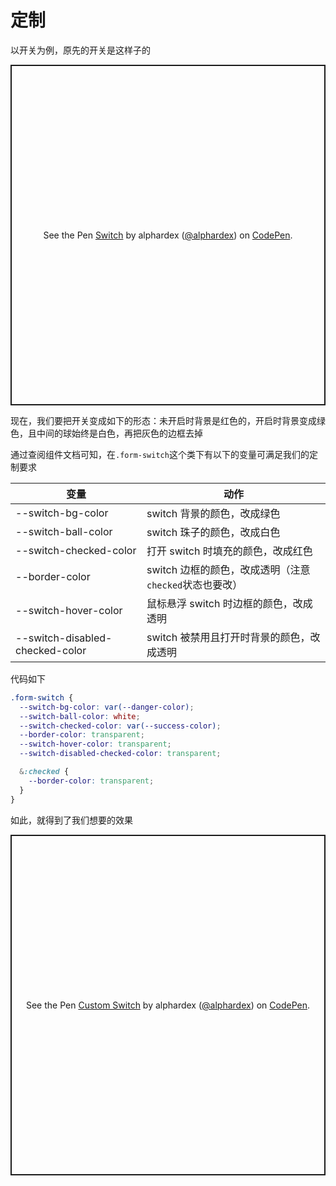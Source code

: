 # 定制

以开关为例，原先的开关是这样子的

<p class="codepen" data-height="265" data-theme-id="dark" data-default-tab="html,result" data-user="alphardex" data-slug-hash="MWwZrdm" style="height: 545px; box-sizing: border-box; display: flex; align-items: center; justify-content: center; border: 2px solid; margin: 1em 0; padding: 1em;" data-pen-title="Switch">
  <span>See the Pen <a href="https://codepen.io/alphardex/pen/MWwZrdm">
  Switch</a> by alphardex (<a href="https://codepen.io/alphardex">@alphardex</a>)
  on <a href="https://codepen.io">CodePen</a>.</span>
</p>
<script async src="https://static.codepen.io/assets/embed/ei.js"></script>

现在，我们要把开关变成如下的形态：未开启时背景是红色的，开启时背景变成绿色，且中间的球始终是白色，再把灰色的边框去掉

通过查阅组件文档可知，在`.form-switch`这个类下有以下的变量可满足我们的定制要求

| 变量                            | 动作                                                   |
| ------------------------------- | ------------------------------------------------------ |
| --switch-bg-color               | switch 背景的颜色，改成绿色                            |
| --switch-ball-color             | switch 珠子的颜色，改成白色                            |
| --switch-checked-color          | 打开 switch 时填充的颜色，改成红色                     |
| --border-color                  | switch 边框的颜色，改成透明（注意`checked`状态也要改） |
| --switch-hover-color            | 鼠标悬浮 switch 时边框的颜色，改成透明                 |
| --switch-disabled-checked-color | switch 被禁用且打开时背景的颜色，改成透明              |

代码如下

```css
.form-switch {
  --switch-bg-color: var(--danger-color);
  --switch-ball-color: white;
  --switch-checked-color: var(--success-color);
  --border-color: transparent;
  --switch-hover-color: transparent;
  --switch-disabled-checked-color: transparent;

  &:checked {
    --border-color: transparent;
  }
}
```

如此，就得到了我们想要的效果

<p class="codepen" data-height="265" data-theme-id="dark" data-default-tab="html,result" data-user="alphardex" data-slug-hash="bGdOZPQ" style="height: 545px; box-sizing: border-box; display: flex; align-items: center; justify-content: center; border: 2px solid; margin: 1em 0; padding: 1em;" data-pen-title="Custom Switch">
  <span>See the Pen <a href="https://codepen.io/alphardex/pen/bGdOZPQ">
  Custom Switch</a> by alphardex (<a href="https://codepen.io/alphardex">@alphardex</a>)
  on <a href="https://codepen.io">CodePen</a>.</span>
</p>
<script async src="https://static.codepen.io/assets/embed/ei.js"></script>
